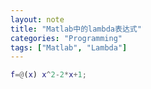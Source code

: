 ```yaml
---
layout: note
title: "Matlab中的lambda表达式"
categories: "Programming"
tags: ["Matlab", "Lambda"]
---
```


~~~matlab
f=@(x) x^2-2*x+1;
~~~
